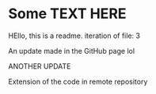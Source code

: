 # Some TEXT HERE

HEllo, this is a readme. iteration of file: 3

An update made in the GitHub page lol

ANOTHER UPDATE

Extension of the code in remote repository
